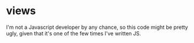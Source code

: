 views
=====

I'm not a Javascript developer by any chance, so this code might be pretty ugly, given 
that it's one of the few times I've written JS.
